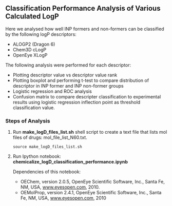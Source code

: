 ## Classification Performance Analysis of Various Calculated LogP
Here we analysed how well INP formers and non-formers can be classified by the following logP descriptors:
- ALOGP2 (Dragon 6)
- Chem3D cLogP
- OpenEye XLogP

The following analysis were performed for each descriptor:
- Plotting descriptor value vs descriptor value rank
- Plotting boxplot and performing t-test to compare distribution of descriptor in INP former and INP non-former groups
- Logistic regression and ROC analysis
- Confusion matrix to compare descripter classification to experimental results using logistic regression inflection point as threshold classification value.

### Steps of Analysis
1. Run **make_logD_files_list.sh** shell script to create a text file that lists mol files of drugs: mol_file_list_N60.txt.

    ```
    source make_logD_files_list.sh
    ```
2. Run Ipython notebook: **chemicalize_logD_classification_performance.ipynb**

    Dependencies of this notebook:
    - OEChem, version 2.0.5, OpenEye Scientific Software, Inc., Santa Fe, NM, USA, www.eyesopen.com, 2010.
    - OEMolProp, version 2.4.1, OpenEye Scientific Software, Inc., Santa Fe, NM, USA, www.eyesopen.com, 2010
                                   
